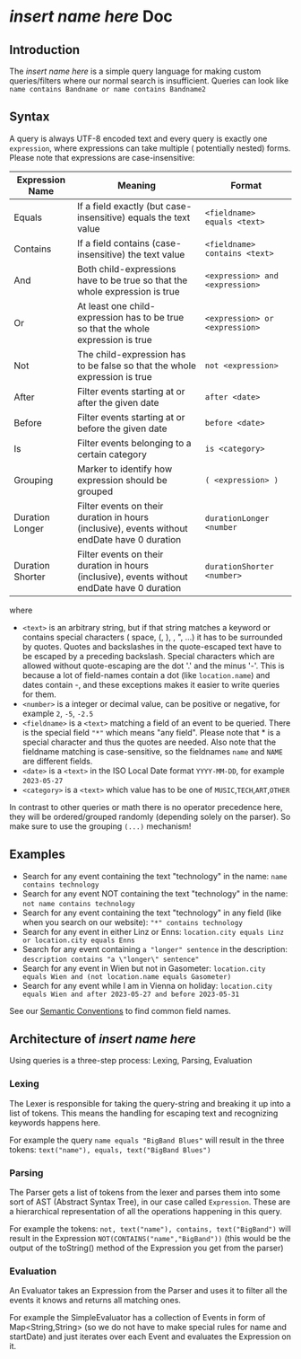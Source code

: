 # _insert name here_ Doc

## Introduction

The _insert name here_ is a simple query language for making custom queries/filters where our normal search is
insufficient.
Queries can look like `name contains Bandname or name contains Bandname2`

## Syntax

A query is always UTF-8 encoded text and every query is exactly one `expression`, where expressions can take multiple (
potentially nested) forms. Please note that expressions are case-insensitive:

| Expression Name  | Meaning                                                                                      | Format                          |
|------------------|----------------------------------------------------------------------------------------------|---------------------------------|
| Equals           | If a field exactly (but case-insensitive) equals the text value                              | `<fieldname> equals <text>`     |
| Contains         | If a field contains (case-insensitive) the text value                                        | `<fieldname> contains <text>`   |
| And              | Both child-expressions have to be true so that the whole expression is true                  | `<expression> and <expression>` |
| Or               | At least one child-expression has to be true so that the whole expression is true            | `<expression> or <expression>`  |
| Not              | The child-expression has to be false so that the whole expression is true                    | `not <expression>`              |
| After            | Filter events starting at or after the given date                                            | `after <date>`                  |
| Before           | Filter events starting at or before the given date                                           | `before <date>`                 |
| Is               | Filter events belonging to a certain category                                                | `is <category>`                 |
| Grouping         | Marker to identify how expression should be grouped                                          | `( <expression> )`              |
| Duration Longer  | Filter events on their duration in hours (inclusive), events without endDate have 0 duration | `durationLonger <number`        |
| Duration Shorter | Filter events on their duration in hours (inclusive), events without endDate have 0 duration | `durationShorter <number>`      |

where

* `<text>` is an arbitrary string, but if that string matches a keyword or contains special characters (
  space, (, ), \, ", ...) it has to be surrounded by quotes. Quotes and backslashes in the quote-escaped text have to be
  escaped by a preceding backslash. Special characters which are allowed without quote-escaping are the dot '.' and the
  minus '-'.
  This is because a lot of field-names contain a dot (like `location.name`) and dates contain -, and these exceptions
  makes it easier to write queries for them.
* `<number>` is a integer or decimal value, can be positive or negative, for example `2`, `-5`, `-2.5`
* `<fieldname>` is a `<text>` matching a field of an event to be queried. There is the special field `"*"` which means
  "any field". Please note that * is a special character and thus the quotes are needed. Also note that the fieldname
  matching is case-sensitive, so the fieldnames `name` and `NAME` are different fields.
* `<date>` is a `<text>` in the ISO Local Date format `YYYY-MM-DD`, for example `2023-05-27`
* `<category>` is a `<text>` which value has to be one of `MUSIC`,`TECH`,`ART`,`OTHER`

In contrast to other queries or math there is no operator precedence here, they will be ordered/grouped randomly
(depending solely on the parser). So make sure to use the grouping `(...)` mechanism!

## Examples

* Search for any event containing the text "technology" in the name: `name contains technology`
* Search for any event NOT containing the text "technology" in the name: `not name contains technology`
* Search for any event containing the text "technology" in any field (like when you search on our
  website): `"*" contains technology`
* Search for any event in either Linz or Enns: `location.city equals Linz or location.city equals Enns`
* Search for any event containing `a "longer" sentence` in the
  description: `description contains "a \"longer\" sentence"`
* Search for any event in Wien but not in
  Gasometer: `location.city equals Wien and (not location.name equals Gasometer)`
* Search for any event while I am in Vienna on
  holiday: `location.city equals Wien and after 2023-05-27 and before 2023-05-31`

See our [Semantic Conventions](SEMANTIC_CONVENTIONS.md) to find common field names.

## Architecture of _insert name here_

Using queries is a three-step process: Lexing, Parsing, Evaluation

### Lexing

The Lexer is responsible for taking the query-string and breaking it up into a list of tokens. This means the handling
for escaping text and recognizing keywords happens here.

For example the query `name equals "BigBand Blues"` will result in the three
tokens: `text("name"), equals, text("BigBand Blues")`

### Parsing

The Parser gets a list of tokens from the lexer and parses them into some sort of AST (Abstract Syntax Tree), in our
case called `Expression`. These are a hierarchical representation of all the operations happening in this query.

For example the tokens: `not, text("name"), contains, text("BigBand")` will result in the
Expression `NOT(CONTAINS("name","BigBand"))` (this would be the output of the toString() method of the Expression you
get from the parser)

### Evaluation

An Evaluator takes an Expression from the Parser and uses it to filter all the events it knows and returns all
matching ones.

For example the SimpleEvaluator has a collection of Events in form of Map<String,String> (so we do not have to
make special rules for name and startDate) and just iterates over each Event and evaluates the Expression on it.